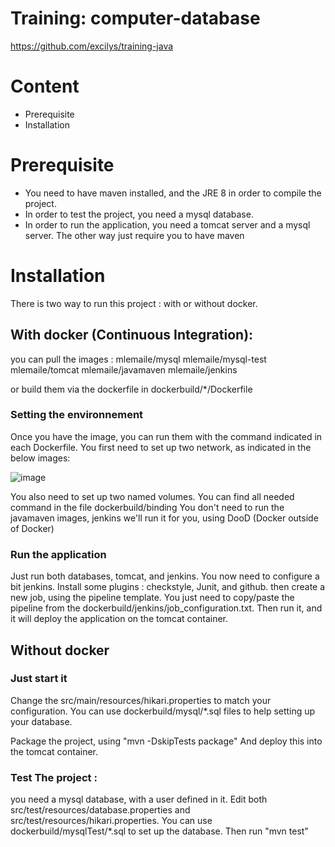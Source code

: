 Training: computer-database
===========================

https://github.com/excilys/training-java

# Content
- Prerequisite
- Installation

# Prerequisite
- You need to have maven installed, and the JRE 8 in order to compile the project.
- In order to test the project, you need a mysql database.
- In order to run the application, you need a tomcat server and a mysql server.
The other way just require you to have maven

# Installation

There is two way to run this project : with or without docker.

## With docker (Continuous Integration):

you can pull the images :
mlemaile/mysql
mlemaile/mysql-test
mlemaile/tomcat
mlemaile/javamaven
mlemaile/jenkins

or build them via the dockerfile in dockerbuild/*/Dockerfile

### Setting the environnement

Once you have the image, you can run them with the command indicated in each Dockerfile. You first need to set up two network, as indicated in the below images:

![image](http://s32.postimg.org/iio0ls66t/Continuous_delivery.png)

You also need to set up two named volumes.
You can find all needed command in the file dockerbuild/binding 
You don't need to run the javamaven images, jenkins we'll run it for you, using DooD (Docker outside of Docker)

### Run the application

Just run both databases, tomcat, and jenkins. You now need to configure a bit jenkins.
Install some plugins : checkstyle, Junit, and github.
then create a new job, using the pipeline template. You just need to copy/paste the pipeline from the dockerbuild/jenkins/job_configuration.txt. Then run it, and it will deploy the application on the tomcat container.


## Without docker

### Just start it

Change the src/main/resources/hikari.properties to match your configuration.
You can use dockerbuild/mysql/*.sql files to help setting up your database.

Package the project, using "mvn -DskipTests package"
And deploy this into the tomcat container.

### Test The project :

you need a mysql database, with a user defined in it. Edit both src/test/resources/database.properties and src/test/resources/hikari.properties. You can use dockerbuild/mysqlTest/*.sql to set up the database.
Then run "mvn test"
